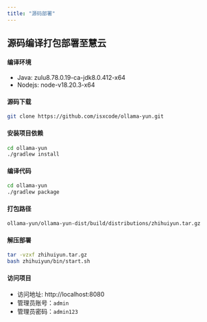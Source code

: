 ```yaml
---
title: "源码部署"
---
```


## 源码编译打包部署至慧云

#### 编译环境

- Java: zulu8.78.0.19-ca-jdk8.0.412-x64 
- Nodejs: node-v18.20.3-x64

#### 源码下载

```bash
git clone https://github.com/isxcode/ollama-yun.git
```

#### 安装项目依赖

```bash
cd ollama-yun
./gradlew install
```

#### 编译代码

```bash
cd ollama-yun
./gradlew package
```

#### 打包路径

```bash
ollama-yun/ollama-yun-dist/build/distributions/zhihuiyun.tar.gz
```

#### 解压部署

```bash
tar -vzxf zhihuiyun.tar.gz
bash zhihuiyun/bin/start.sh
```

#### 访问项目

- 访问地址: http://localhost:8080 
- 管理员账号：`admin` 
- 管理员密码：`admin123`